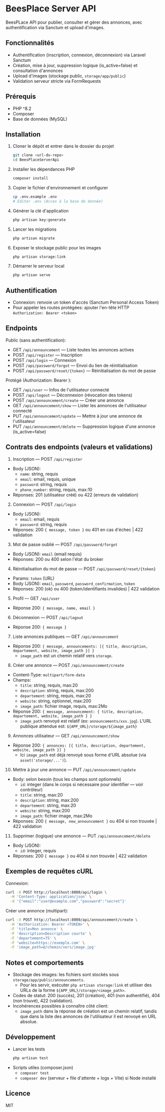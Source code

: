 # BeesPlace Server API

BeesPLace API pour publier, consulter et gérer des annonces, avec authentification via Sanctum et upload d'images.

## Fonctionnalités
- Authentification (inscription, connexion, déconnexion) via Laravel Sanctum
- Création, mise à jour, suppression logique (is_active=false) et consultation d'annonces
- Upload d'images (stockage public, `storage/app/public`)
- Validation serveur stricte via FormRequests

## Prérequis
- PHP ^8.2
- Composer
- Base de données (MySQL)

## Installation
1. Cloner le dépôt et entrer dans le dossier du projet
   ```bash
   git clone <url-du-repo>
   cd BeesPlaceServerApi
   ```
2. Installer les dépendances PHP
   ```bash
   composer install
   ```
3. Copier le fichier d'environnement et configurer
   ```bash
   cp .env.example .env
   # Editer .env (Acces à la base de donnée)
   ```
4. Générer la clé d'application
   ```bash
   php artisan key:generate
   ```
5. Lancer les migrations
   ```bash
   php artisan migrate
   ```
6. Exposer le stockage public pour les images
   ```bash
   php artisan storage:link
   ```
7. Démarrer le serveur local
   ```bash
   php artisan serve
   ```

## Authentification
- Connexion: renvoie un token d'accès (Sanctum Personal Access Token)
- Pour appeler les routes protégées: ajouter l'en-tête HTTP
  `Authorization: Bearer <token>`

## Endpoints

Public (sans authentification):
- GET `/api/announcement` — Liste toutes les annonces actives
- POST `/api/register` — Inscription
- POST `/api/login` — Connexion
- POST `/api/password/forgot` — Envoi du lien de réinitialisation
- POST `/api/password/reset/{token}` — Réinitialisation du mot de passe

Protégé (Authorization: Bearer <token>):
- GET `/api/user` — Infos de l'utilisateur connecté
- POST `/api/logout` — Déconnexion (révocation des tokens)
- POST `/api/announcement/create` — Créer une annonce
- GET `/api/announcement/show` — Lister les annonces de l'utilisateur connecté
- PUT `/api/announcement/update` — Mettre à jour une annonce de l'utilisateur
- PUT `/api/announcement/delete` — Suppression logique d'une annonce (is_active=false)

## Contrats des endpoints (valeurs et validations)

1) Inscription — POST `/api/register`
- Body (JSON):
  - `name`: string, requis
  - `email`: email, requis, unique
  - `password`: string, requis
  - `phone_number`: string, requis, max:10
- Réponses: 201 (utilisateur créé) ou 422 (erreurs de validation)

2) Connexion — POST `/api/login`
- Body (JSON):
  - `email`: email, requis
  - `password`: string, requis
- Réponses: 200 `{ message, token }` ou 401 en cas d'échec | 422 validation

3) Mot de passe oublié — POST `/api/password/forgot`
- Body (JSON): `email` (email requis)
- Réponses: 200 ou 400 selon l'état du broker

4) Réinitialisation du mot de passe — POST `/api/password/reset/{token}`
- Params: `token` (URL)
- Body (JSON): `email`, `password`, `password_confirmation`, `token`
- Réponses: 200 (ok) ou 400 (token/identifiants invalides) | 422 validation

5) Profil — GET `/api/user`
- Réponse 200: `{ message, name, email }`

6) Déconnexion — POST `/api/logout`
- Réponse 200: `{ message }`

7) Liste annonces publiques — GET `/api/announcement`
- Réponse 200: `{ message, announcements: [{ title, description, departement, website, image_path }] }`
  - `image_path` est un chemin relatif vers `storage`.

8) Créer une annonce — POST `/api/announcement/create`
- Content-Type: `multipart/form-data`
- Champs:
  - `title`: string, requis, max:20
  - `description`: string, requis, max:200
  - `departement`: string, requis, max:20
  - `website`: string, optionnel, max:200
  - `image_path`: fichier image, requis, max:2Mo
- Réponse 200: `{ message, announcement: { title, description, departement, website, image_path } }`
  - `image_path` renvoyé est relatif (ex: `announcements/xxx.jpg`). L'URL publique attendue est: `${APP_URL}/storage/${image_path}`

9) Annonces utilisateur — GET `/api/announcement/show`
- Réponse 200: `{ annonces: [{ title, description, departement, website, image_path }] }`
  - Ici `image_path` est déjà renvoyé sous forme d'URL absolue (via `asset('storage/...')`).

10) Mettre à jour une annonce — PUT `/api/announcement/update`
- Body: selon besoin (tous les champs sont optionnels)
  - `id`: integer (dans le corps si nécessaire pour identifier — voir contrôleur)
  - `title`: string, max:20
  - `description`: string, max:200
  - `departement`: string, max:20
  - `website`: string, max:200
  - `image_path`: fichier image, max:2Mo
- Réponses: 200 `{ message, new_announcement }` ou 404 si non trouvée | 422 validation

11) Supprimer (logique) une annonce — PUT `/api/announcement/delete`
- Body (JSON):
  - `id`: integer, requis
- Réponses: 200 `{ message }` ou 404 si non trouvée | 422 validation

## Exemples de requêtes cURL

Connexion:
```bash
curl -X POST http://localhost:8000/api/login \
  -H 'Content-Type: application/json' \
  -d '{"email":"user@example.com","password":"secret"}'
```

Créer une annonce (multipart):
```bash
curl -X POST http://localhost:8000/api/announcement/create \
  -H 'Authorization: Bearer <TOKEN>' \
  -F 'title=Mon annonce' \
  -F 'description=Description courte' \
  -F 'departement=75' \
  -F 'website=https://exemple.com' \
  -F 'image_path=@/chemin/vers/image.jpg'
```

## Notes et comportements
- Stockage des images: les fichiers sont stockés sous `storage/app/public/announcements`.
  - Pour les servir, exécuter `php artisan storage:link` et utiliser des URLs de la forme `${APP_URL}/storage/<image_path>`.
- Codes de statut: 200 (succès), 201 (création), 401 (non authentifié), 404 (non trouvé), 422 (validation).
- Incohérences possibles à connaître côté client:
  - `image_path` dans la réponse de création est un chemin relatif, tandis que dans la liste des annonces de l'utilisateur il est renvoyé en URL absolue.

## Développement
- Lancer les tests
  ```bash
  php artisan test
  ```
- Scripts utiles (composer.json)
  - `composer test`
  - `composer dev` (serveur + file d'attente + logs + Vite) si Node installé

## Licence
MIT
